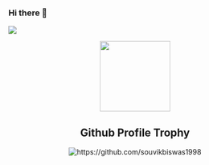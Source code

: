 ### Hi there 👋

![](https://komarev.com/ghpvc/?username=souvikbiswas1998)

<p align="center">
  <img width="140" src="https://user-images.githubusercontent.com/6661165/91657958-61b4fd00-eb00-11ea-9def-dc7ef5367e34.png" />  
  <h2 align="center">Github Profile Trophy</h2>
</p>

  <p align="center"> 
    <img src="https://github-profile-trophy.vercel.app/?username=souvikbiswas1998&margin-w=12&margin-h=12&row=2&column=3" alt="https://github.com/souvikbiswas1998" />
  </p>
  
<!--  
**souvikbiswas1998/souvikbiswas1998** is a ✨ _special_ ✨ repository because its `README.md` (this file) appears on your GitHub profile.
![trophy](https://github-profile-trophy.vercel.app/?username=souvikbiswas1998)
Here are some ideas to get you started:

- 🔭 I’m currently working on ...
- 🌱 I’m currently learning ...
- 👯 I’m looking to collaborate on ...
- 🤔 I’m looking for help with ...
- 💬 Ask me about ...
- 📫 How to reach me: ...
- 😄 Pronouns: ...
- ⚡ Fun fact: ...
-->
